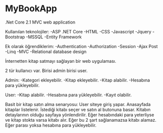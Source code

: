 # MyBookApp
.Net Core 2.1 MVC web application

Kullanılan teknolojiler:
-ASP .NET Core 
-HTML
-CSS
-Javascript
-Jquery
-Bootstrap
-MSSQL
-Entity Framework

Ek olarak öğrendiklerim:
-Authentication
-Authorization
-Session
-Ajax Post
-Linq
-MVC
-Relational database design

İnternetten kitap satmayı sağlayan bir web uygulaması.

2 tür kullanıcı var. Birisi admin birisi user.

Admin:
-Kategori ekleyebilir.
-Kitap ekleyebilir.
-Kitap alabilir.
-Hesabına para yükleyebilir.

User:
-Kitap alabilir.
-Hesabına para yükleyebilir.
-Kayıt olabilir.

Basit bir kitap satın alma senaryosu:
User siteye giriş yapar. Anasayfada kitaplar listelenir. İstediği kitabı seçer ve satın al butonuna basar. Kitabın detaylarının olduğu sayfaya yönlendirilir. Eğer hesabındaki para yeterliyse ve kitap stokta varsa kitabı alır. Eğer bu 2 şart sağlanamazsa kitabı alamaz. Eğer parası yoksa hesabına para yükleyebilir. 
